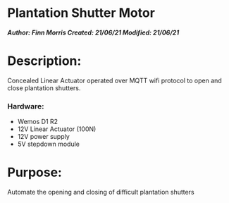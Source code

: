 # Plantation Shutter Motor
***Author: Finn Morris
Created: 21/06/21
Modified: 21/06/21***


# Description:
Concealed Linear Actuator operated over MQTT wifi protocol to open and close plantation shutters.

### Hardware: 
- Wemos D1 R2
- 12V Linear Actuator (100N)
- 12V power supply
- 5V stepdown module
 
# Purpose:

Automate the opening and closing of difficult plantation shutters
